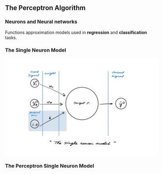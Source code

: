 ## The Perceptron Algorithm

### Neurons and Neural networks
Functions approximation models used in **regression** and **classification** tasks.

### The Single Neuron Model
[<img align="center" src="A_single_neuron_model.jpg" width="700"  />](A_single_neuron_model.jpg)

### The Perceptron Single Neuron Model